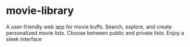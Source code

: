 # movie-library
A user-friendly web app for movie buffs. Search, explore, and create personalized movie lists. Choose between public and private lists. Enjoy a sleek interface

